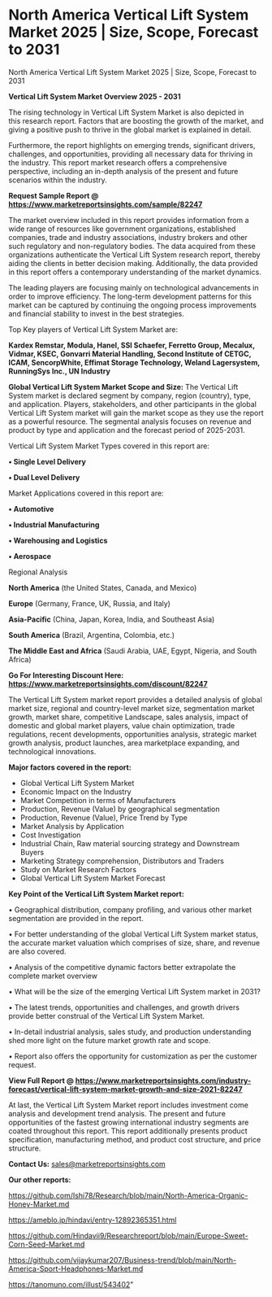 # North America Vertical Lift System Market 2025 | Size, Scope, Forecast to 2031
North America Vertical Lift System Market 2025 | Size, Scope, Forecast to 2031

<Strong> Vertical Lift System Market Overview 2025 - 2031</strong>

The rising technology in Vertical Lift System Market is also depicted in this research report. Factors that are boosting the growth of the market, and giving a positive push to thrive in the global market is explained in detail.

Furthermore, the report highlights on emerging trends, significant drivers, challenges, and opportunities, providing all necessary data for thriving in the industry. This report market research offers a comprehensive perspective, including an in-depth analysis of the present and future scenarios within the industry.

<strong>Request Sample Report @ <a href=https://www.marketreportsinsights.com/sample/82247>https://www.marketreportsinsights.com/sample/82247</a></strong>

The market overview included in this report provides information from a wide range of resources like government organizations, established companies, trade and industry associations, industry brokers and other such regulatory and non-regulatory bodies. The data acquired from these organizations authenticate the Vertical Lift System research report, thereby aiding the clients in better decision making. Additionally, the data provided in this report offers a contemporary understanding of the market dynamics.

The leading players are focusing mainly on technological advancements in order to improve efficiency. The long-term development patterns for this market can be captured by continuing the ongoing process improvements and financial stability to invest in the best strategies.

Top Key players of Vertical Lift System Market are:

<strong>Kardex Remstar, Modula, Hanel, SSI Schaefer, Ferretto Group, Mecalux, Vidmar, KSEC, Gonvarri Material Handling, Second Institute of CETGC, ICAM, SencorpWhite, Effimat Storage Technology, Weland Lagersystem, RunningSys Inc., UN Industry</strong>

<strong><b>Global Vertical Lift System Market Scope and Size:</b></strong>
The Vertical Lift System market is declared segment by company, region (country), type, and application. Players, stakeholders, and other participants in the global Vertical Lift System market will gain the market scope as they use the report as a powerful resource. The segmental analysis focuses on revenue and product by type and application and the forecast period of 2025-2031.

Vertical Lift System Market Types covered in this report are:

<strong>• Single Level Delivery

• Dual Level Delivery</strong>

Market Applications covered in this report are:

<strong>• Automotive

• Industrial Manufacturing

• Warehousing and Logistics

• Aerospace</strong> 

Regional Analysis

<strong>North America</strong> (the United States, Canada, and Mexico)

<strong>Europe</strong> (Germany, France, UK, Russia, and Italy)

<strong>Asia-Pacific</strong> (China, Japan, Korea, India, and Southeast Asia)

<strong>South America</strong> (Brazil, Argentina, Colombia, etc.)

<strong>The Middle East and Africa</strong> (Saudi Arabia, UAE, Egypt, Nigeria, and South Africa)

<strong>Go For Interesting Discount Here: <a href=https://www.marketreportsinsights.com/discount/82247>https://www.marketreportsinsights.com/discount/82247</a></strong>

The Vertical Lift System market report provides a detailed analysis of global market size, regional and country-level market size, segmentation market growth, market share, competitive Landscape, sales analysis, impact of domestic and global market players, value chain optimization, trade regulations, recent developments, opportunities analysis, strategic market growth analysis, product launches, area marketplace expanding, and technological innovations.

<strong><b>Major factors covered in the report:</b></strong>
<ul>
  <li>Global Vertical Lift System Market </li>
  <li>Economic Impact on the Industry</li>
  <li>Market Competition in terms of Manufacturers</li>
  <li>Production, Revenue (Value) by geographical segmentation</li>
  <li>Production, Revenue (Value), Price Trend by Type</li>
  <li>Market Analysis by Application</li>
  <li>Cost Investigation</li>
  <li>Industrial Chain, Raw material sourcing strategy and Downstream Buyers</li>
  <li>Marketing Strategy comprehension, Distributors and Traders</li>
  <li>Study on Market Research Factors</li>
  <li>Global Vertical Lift System Market Forecast</li>
</ul>

<strong><b>Key Point of the Vertical Lift System Market report:</b></strong>

• Geographical distribution, company profiling, and various other market segmentation are provided in the report.

• For better understanding of the global Vertical Lift System market status, the accurate market valuation which comprises of size, share, and revenue are also covered.

• Analysis of the competitive dynamic factors better extrapolate the complete market overview

• What will be the size of the emerging Vertical Lift System market in 2031?

• The latest trends, opportunities and challenges, and growth drivers provide better construal of the Vertical Lift System Market.

• In-detail industrial analysis, sales study, and production understanding shed more light on the future market growth rate and scope.

• Report also offers the opportunity for customization as per the customer request.

<strong><b>View Full Report @ <a href=https://www.marketreportsinsights.com/industry-forecast/vertical-lift-system-market-growth-and-size-2021-82247>https://www.marketreportsinsights.com/industry-forecast/vertical-lift-system-market-growth-and-size-2021-82247</a></b></strong>


At last, the Vertical Lift System Market report includes investment come analysis and development trend analysis. The present and future opportunities of the fastest growing international industry segments are coated throughout this report. This report additionally presents product specification, manufacturing method, and product cost structure, and price structure.

<strong>Contact Us:</strong>
sales@marketreportsinsights.com

<strong>Our other reports:</strong>

<a href=https://github.com/Ishi78/Research/blob/main/North-America-Organic-Honey-Market.md>https://github.com/Ishi78/Research/blob/main/North-America-Organic-Honey-Market.md</a>

<a href=https://ameblo.jp/hindavi/entry-12892365351.html>https://ameblo.jp/hindavi/entry-12892365351.html</a>

<a href=https://github.com/Hindavii9/Researchreport/blob/main/Europe-Sweet-Corn-Seed-Market.md>https://github.com/Hindavii9/Researchreport/blob/main/Europe-Sweet-Corn-Seed-Market.md</a>

<a href=https://github.com/vijaykumar207/Business-trend/blob/main/North-America-Sport-Headphones-Market.md>https://github.com/vijaykumar207/Business-trend/blob/main/North-America-Sport-Headphones-Market.md</a>

<a href=https://tanomuno.com/illust/543402>https://tanomuno.com/illust/543402</a>"
